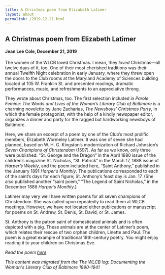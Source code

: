```yaml
---
title: A Christmas poem from Elizabeth Latimer
layout: about
permalink: /2019-12-21.html
---
```


## A Christmas poem from Elizabeth Latimer
#### Jean Lee Cole, December 21, 2019

The women of the WLCB loved Christmas. I mean, they *loved* Christmas—all twelve days of it, too. One of their most cherished traditions was their annual Twelfth Night celebration in early January, where they threw open the doors to the Club rooms at the Maryland Academy of Sciences building located at 105 W. Franklin St. and presented readings, dramatic performances, music, and refreshments to an appreciative throng.

They wrote about Christmas, too. The first selection included in *Parole Femine: The Words and Lives of the Woman’s Literary Club of Baltimore* is a charming novelette by Jane Zacharias, *The Newsboys’ Christmas Party*, in which the female protagonist, with the help of a kindly newspaper editor, organizes a dinner and party for the ragged but hardworking newsboys of Baltimore.

Here, we share an excerpt of a poem by one of the Club’s most prolific members, Elizabeth Wormeley Latimer. It was one of seven she had planned, based on W. H. G. Kingston’s modernization of Richard Johnston’s *Seven Champions of Christendom* (1597). As far as we know, only three were published: “St. George and the Dragon” in the April 1880 issue of the children’s magazine St. Nicholas, “St. Patrick” in the March 17, 1888 issue of *Harper’s Weekly*, and the poem included here, “Saint Anthony,” published in the January 1891 *Harper’s Monthly*. The publications corresponded to each of the saint’s days for each figure; St. Anthony’s feast day is Jan. 17. (She also published another “saint poem,” “The Legend of Saint Nicholas,” in the December 1886 *Harper’s Monthly*.)

Latimer may very well have written poems for all seven champions of Christendom. She was called upon repeatedly to read them at WLCB meetings. However, we have not located either publications or manuscript for poems on St. Andrew, St. Denis, St. David, or St. James.

St. Anthony is the patron saint of domesticated animals and is often depicted with a pig. These animals are at the center of Latimer’s poem, which relates their rescue of two orphan children, Linette and Paul. The poem is a great example of traditional 19th-century poetry. You might enjoy reading it to your children on Christmas Eve.

*Read the poem [here](https://elizajames.github.io/WLCB_draft/item.html?id=395)*

*This content was migrated from the The WLCB log: Documenting the Woman's Literary Club of Baltimore 1890-1941*